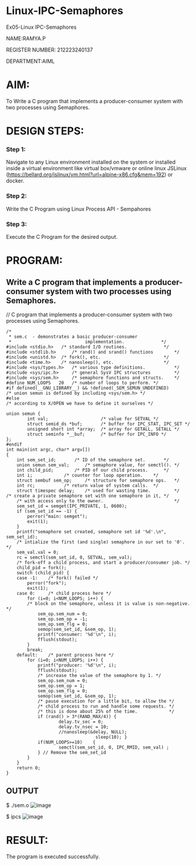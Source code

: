 # Linux-IPC-Semaphores
Ex05-Linux IPC-Semaphores

NAME:RAMYA.P

REGISTER NUMBER: 212223240137

DEPARTMENT:AIML

# AIM:
To Write a C program that implements a producer-consumer system with two processes using Semaphores.

# DESIGN STEPS:

### Step 1:

Navigate to any Linux environment installed on the system or installed inside a virtual environment like virtual box/vmware or online linux JSLinux (https://bellard.org/jslinux/vm.html?url=alpine-x86.cfg&mem=192) or docker.

### Step 2:

Write the C Program using Linux Process API - Sempahores

### Step 3:

Execute the C Program for the desired output. 

# PROGRAM:

## Write a C program that implements a producer-consumer system with two processes using Semaphores.
// C program that implements a producer-consumer system with two processes using Semaphores.
```
/*
 * sem.c  - demonstrates a basic producer-consumer
 *                            implementation.              */
#include <stdio.h>	 /* standard I/O routines.              */
#include <stdlib.h>      /* rand() and srand() functions        */
#include <unistd.h>	 /* fork(), etc.                        */
#include <time.h>	 /* nanosleep(), etc.                   */
#include <sys/types.h>   /* various type definitions.           */
#include <sys/ipc.h>     /* general SysV IPC structures         */
#include <sys/sem.h>	 /* semaphore functions and structs.    */
#define NUM_LOOPS	20	 /* number of loops to perform. */
#if defined(__GNU_LIBRARY__) && !defined(_SEM_SEMUN_UNDEFINED)
/* union semun is defined by including <sys/sem.h> */
#else
/* according to X/OPEN we have to define it ourselves */

union semun {
        int val;                    /* value for SETVAL */
        struct semid_ds *buf;       /* buffer for IPC_STAT, IPC_SET */
        unsigned short int *array;  /* array for GETALL, SETALL */
        struct seminfo *__buf;      /* buffer for IPC_INFO */
};
#endif
int main(int argc, char* argv[])
{
    int sem_set_id;	      /* ID of the semaphore set.       */
    union semun sem_val;      /* semaphore value, for semctl(). */
    int child_pid;	      /* PID of our child process.      */
    int i;		      /* counter for loop operation.    */
    struct sembuf sem_op;     /* structure for semaphore ops.   */
    int rc;		      /* return value of system calls.  */
    struct timespec delay;    /* used for wasting time.         */
/* create a private semaphore set with one semaphore in it, */
    /* with access only to the owner.                           */
    sem_set_id = semget(IPC_PRIVATE, 1, 0600);
    if (sem_set_id == -1) {
	    perror("main: semget");
	    exit(1);
    }
    printf("semaphore set created, semaphore set id '%d'.\n", sem_set_id);
    /* intialize the first (and single) semaphore in our set to '0'. */
    sem_val.val = 0;
    rc = semctl(sem_set_id, 0, SETVAL, sem_val);
    /* fork-off a child process, and start a producer/consumer job. */
    child_pid = fork();
    switch (child_pid) {
	case -1:	/* fork() failed */
	    perror("fork");
	    exit(1);
    case 0:		/* child process here */
	    for (i=0; i<NUM_LOOPS; i++) {
		/* block on the semaphore, unless it is value is non-negative. */
		    sem_op.sem_num = 0;
		    sem_op.sem_op = -1;
		    sem_op.sem_flg = 0;
		    semop(sem_set_id, &sem_op, 1);
		    printf("consumer: '%d'\n", i);
		    fflush(stdout);
	    }
	    break;
	default:	/* parent process here */
	    for (i=0; i<NUM_LOOPS; i++) {
		    printf("producer: '%d'\n", i);
		    fflush(stdout);
		    /* increase the value of the semaphore by 1. */
		    sem_op.sem_num = 0;
            sem_op.sem_op = 1;
		    sem_op.sem_flg = 0;
		    semop(sem_set_id, &sem_op, 1);
		    /* pause execution for a little bit, to allow the */
		    /* child process to run and handle some requests. */
		    /* this is done about 25% of the time.            */
		    if (rand() > 3*(RAND_MAX/4)) {
	        	    delay.tv_sec = 0;
	        	    delay.tv_nsec = 10;
	        	    //nanosleep(&delay, NULL);
		                          sleep(10); }
            if(NUM_LOOPS>=10)    {
            	    semctl(sem_set_id, 0, IPC_RMID, sem_val) ;
            } // Remove the sem_set_id
        }
    }
    return 0;
}
```

## OUTPUT
$ ./sem.o 
![image](https://github.com/23014107/Linux-IPC-Semaphores/assets/151625620/3bde0190-3f5f-4e0e-b4b1-12617a41e813)

$ ipcs
![image](https://github.com/23014107/Linux-IPC-Semaphores/assets/151625620/c00e1c77-2145-45b5-b701-cdaabdf2895e)

# RESULT:
The program is executed successfully.
